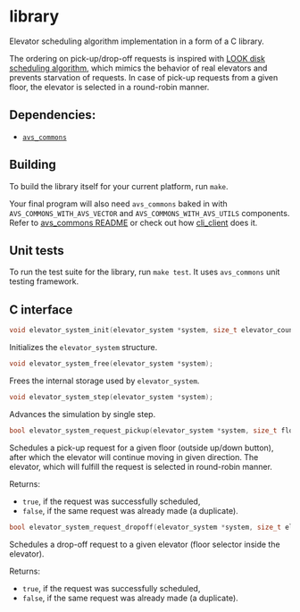 # library
Elevator scheduling algorithm implementation in a form of a C library.

The ordering on pick-up/drop-off requests is inspired with [LOOK disk scheduling algorithm](https://en.wikipedia.org/wiki/LOOK_algorithm), which mimics the behavior of real elevators and prevents starvation of requests. In case of pick-up requests from a given floor, the elevator is selected in a round-robin manner.

## Dependencies:
- [`avs_commons`](https://github.com/AVSystem/avs_commons)

## Building
To build the library itself for your current platform, run `make`.

Your final program will also need `avs_commons` baked in with `AVS_COMMONS_WITH_AVS_VECTOR` and `AVS_COMMONS_WITH_AVS_UTILS` components. Refer to [avs_commons README](https://github.com/AVSystem/avs_commons/blob/master/README.md) or check out how [cli_client](https://github.com/anuar2k/elevator_system/tree/master/cli_client) does it.

## Unit tests
To run the test suite for the library, run `make test`. It uses `avs_commons` unit testing framework.

## C interface
```c
void elevator_system_init(elevator_system *system, size_t elevator_count, size_t floor_count);
```
Initializes the `elevator_system` structure.

```c
void elevator_system_free(elevator_system *system);
```
Frees the internal storage used by `elevator_system`.

```c
void elevator_system_step(elevator_system *system);
```
Advances the simulation by single step.

```c
bool elevator_system_request_pickup(elevator_system *system, size_t floor_no, direction direction);
```
Schedules a pick-up request for a given floor (outside up/down button), after which the elevator will continue moving in given direction. The elevator, which will fulfill the request is selected in round-robin manner.

Returns:
- `true`, if the request was successfully scheduled,
- `false`, if the same request was already made (a duplicate).

```c
bool elevator_system_request_dropoff(elevator_system *system, size_t elevator_no, size_t floor_no);
```
Schedules a drop-off request to a given elevator (floor selector inside the elevator).

Returns:
- `true`, if the request was successfully scheduled,
- `false`, if the same request was already made (a duplicate).
